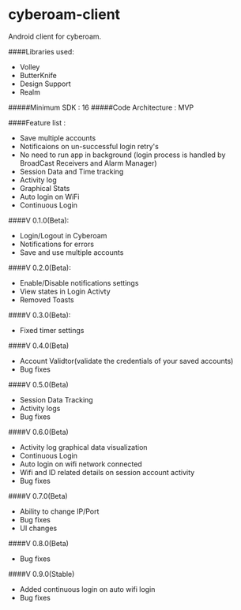 # cyberoam-client
Android client for cyberoam.

####Libraries used:
* Volley
* ButterKnife
* Design Support
* Realm

#####Minimum SDK : 16
#####Code Architecture : MVP

####Feature list :
* Save multiple accounts
* Notificaions on un-successful login retry's
* No need to run app in background (login process is handled by BroadCast Receivers and Alarm Manager)
* Session Data and Time tracking
* Activity log
* Graphical Stats
* Auto login on WiFi
* Continuous Login

####V 0.1.0(Beta):
* Login/Logout in Cyberoam
* Notifications for errors
* Save and use multiple accounts

####V 0.2.0(Beta):
* Enable/Disable notifications settings
* View states in Login Activty
* Removed Toasts

####V 0.3.0(Beta):
* Fixed timer settings

####V 0.4.0(Beta)
* Account Validtor(validate the credentials of your saved accounts)
* Bug fixes

####V 0.5.0(Beta)
* Session Data Tracking
* Activity logs
* Bug fixes

####V 0.6.0(Beta)
* Activity log graphical data visualization
* Continuous Login
* Auto login on wifi network connected
* Wifi and ID related details on session account activity
* Bug fixes

####V 0.7.0(Beta)
* Ability to change IP/Port
* Bug fixes
* UI changes

####V 0.8.0(Beta)
* Bug fixes

####V 0.9.0(Stable)
* Added continuous login on auto wifi login
* Bug fixes
